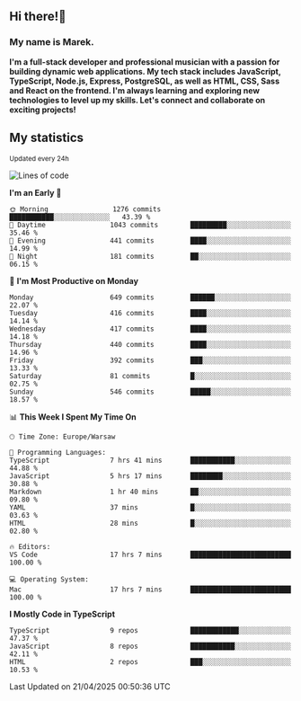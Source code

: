 ## Hi there!👋 ##
### My name is Marek. ###

**I'm a full-stack developer and professional musician with a passion for building dynamic web applications. My tech stack includes JavaScript, TypeScript, Node.js, Express, PostgreSQL, as well as HTML, CSS, Sass and React on the frontend. I'm always learning and exploring new technologies to level up my skills. Let's connect and collaborate on exciting projects!**

## My statistics ##
<sub>Updated every 24h</sub>
<!--START_SECTION:waka-->
![Lines of code](https://img.shields.io/badge/From%20Hello%20World%20I%27ve%20Written-224.4%20thousand%20lines%20of%20code-blue)

**I'm an Early 🐤** 

```text
🌞 Morning                1276 commits        ███████████░░░░░░░░░░░░░░   43.39 % 
🌆 Daytime                1043 commits        █████████░░░░░░░░░░░░░░░░   35.46 % 
🌃 Evening                441 commits         ████░░░░░░░░░░░░░░░░░░░░░   14.99 % 
🌙 Night                  181 commits         ██░░░░░░░░░░░░░░░░░░░░░░░   06.15 % 
```
📅 **I'm Most Productive on Monday** 

```text
Monday                   649 commits         ██████░░░░░░░░░░░░░░░░░░░   22.07 % 
Tuesday                  416 commits         ████░░░░░░░░░░░░░░░░░░░░░   14.14 % 
Wednesday                417 commits         ████░░░░░░░░░░░░░░░░░░░░░   14.18 % 
Thursday                 440 commits         ████░░░░░░░░░░░░░░░░░░░░░   14.96 % 
Friday                   392 commits         ███░░░░░░░░░░░░░░░░░░░░░░   13.33 % 
Saturday                 81 commits          █░░░░░░░░░░░░░░░░░░░░░░░░   02.75 % 
Sunday                   546 commits         █████░░░░░░░░░░░░░░░░░░░░   18.57 % 
```


📊 **This Week I Spent My Time On** 

```text
🕑︎ Time Zone: Europe/Warsaw

💬 Programming Languages: 
TypeScript               7 hrs 41 mins       ███████████░░░░░░░░░░░░░░   44.88 % 
JavaScript               5 hrs 17 mins       ████████░░░░░░░░░░░░░░░░░   30.88 % 
Markdown                 1 hr 40 mins        ██░░░░░░░░░░░░░░░░░░░░░░░   09.80 % 
YAML                     37 mins             █░░░░░░░░░░░░░░░░░░░░░░░░   03.63 % 
HTML                     28 mins             █░░░░░░░░░░░░░░░░░░░░░░░░   02.80 % 

🔥 Editors: 
VS Code                  17 hrs 7 mins       █████████████████████████   100.00 % 

💻 Operating System: 
Mac                      17 hrs 7 mins       █████████████████████████   100.00 % 
```

**I Mostly Code in TypeScript** 

```text
TypeScript               9 repos             ████████████░░░░░░░░░░░░░   47.37 % 
JavaScript               8 repos             ███████████░░░░░░░░░░░░░░   42.11 % 
HTML                     2 repos             ███░░░░░░░░░░░░░░░░░░░░░░   10.53 % 
```




 Last Updated on 21/04/2025 00:50:36 UTC
<!--END_SECTION:waka-->

<!--
**MarekSax/MarekSax** is a ✨ _special_ ✨ repository because its `README.md` (this file) appears on your GitHub profile.

Here are some ideas to get you started:

- 🔭 I’m currently working on ...
- 🌱 I’m currently learning ...
- 👯 I’m looking to collaborate on ...
- 🤔 I’m looking for help with ...
- 💬 Ask me about ...
- 📫 How to reach me: ...
- 😄 Pronouns: ...
- ⚡ Fun fact: ...
-->
